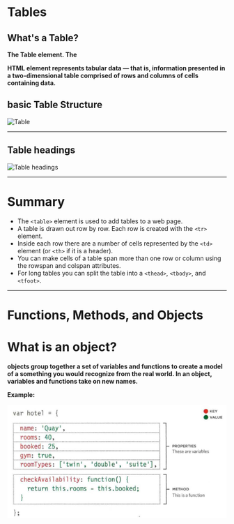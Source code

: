 # Tables

## What's a Table?

**The Table element. The <table> HTML element represents tabular data — that is, information presented in a two-dimensional table comprised of rows and columns of cells containing data.**


## basic Table Structure

![Table](https://vertex-academy.com/tutorials/wp-content/uploads/2016/08/table.png)

***

## Table headings

![Table headings](https://www.poftut.com/wp-content/uploads/2020/03/image-162.png)

***

# Summary

+ The `<table>` element is used to add tables to a web page.
+ A table is drawn out row by row. Each row is created with the `<tr>` element.
+ Inside each row there are a number of cells represented by the `<td>` element (or `<th>` if it is a header).
+ You can make cells of a table span more than one row or column using the rowspan and colspan attributes.
+ For long tables you can split the table into a `<thead>`, `<tbody>`, and `<tfoot>`.

***

# Functions, Methods, and Objects

# What is an object?

**objects group together a set of variables and functions to create a model of a something you would recognize from the real world. In an object, variables and functions take on new names.**

**Example:**

![object](object.png)




